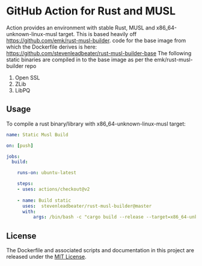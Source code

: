# GitHub Action for Rust and MUSL

Action provides an environment with stable Rust, MUSL and x86_64-unknown-linux-musl target. This is based heavily off https://github.com/emk/rust-musl-builder. 
code for the base image from which the Dockerfile derives is here: https://github.com/stevenleadbeater/rust-musl-builder-base
The following static binaries are compiled in to the base image as per the emk/rust-musl-builder repo

1. Open SSL
2. ZLib
3. LibPQ

## Usage

To compile a rust binary/library with x86_64-unknown-linux-musl target:

```yaml
name: Static Musl Build

on: [push]

jobs:
  build:

    runs-on: ubuntu-latest

    steps:
    - uses: actions/checkout@v2
      
    - name: Build static
      uses:  stevenleadbeater/rust-musl-builder@master
      with:
          args: /bin/bash -c "cargo build --release --target=x86_64-unknown-linux-musl"
```

## License

The Dockerfile and associated scripts and documentation in this project are released under the [MIT License](LICENSE-MIT.txt).

